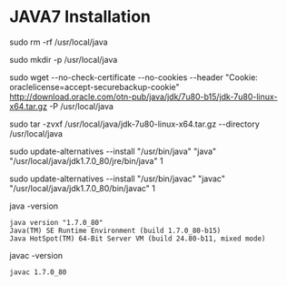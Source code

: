 # JAVA7 Installation

sudo rm -rf /usr/local/java

sudo mkdir -p /usr/local/java

sudo wget --no-check-certificate --no-cookies --header "Cookie: oraclelicense=accept-securebackup-cookie" http://download.oracle.com/otn-pub/java/jdk/7u80-b15/jdk-7u80-linux-x64.tar.gz -P /usr/local/java

sudo tar -zvxf /usr/local/java/jdk-7u80-linux-x64.tar.gz --directory /usr/local/java

sudo update-alternatives --install "/usr/bin/java" "java" "/usr/local/java/jdk1.7.0_80/jre/bin/java" 1

sudo update-alternatives --install "/usr/bin/javac" "javac" "/usr/local/java/jdk1.7.0_80/bin/javac" 1

java -version

```
java version "1.7.0_80"
Java(TM) SE Runtime Environment (build 1.7.0_80-b15)
Java HotSpot(TM) 64-Bit Server VM (build 24.80-b11, mixed mode)
```

javac -version

```
javac 1.7.0_80
```
